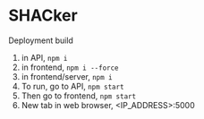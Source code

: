 # SHACker
Deployment build

1. in API, `npm i`
2. in frontend, `npm i --force`
3. in frontend/server, `npm i`
4. To run, go to API, `npm start`
5. Then go to frontend, `npm start`
6. New tab in web browser, <IP_ADDRESS>:5000

